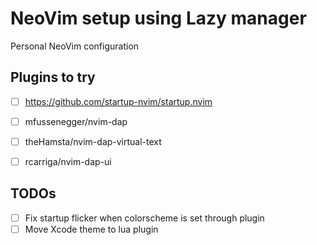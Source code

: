# NeoVim setup using Lazy manager

Personal NeoVim configuration

## Plugins to try

- [ ] <https://github.com/startup-nvim/startup.nvim>

- [ ] mfussenegger/nvim-dap
- [ ] theHamsta/nvim-dap-virtual-text
- [ ] rcarriga/nvim-dap-ui

## TODOs

- [ ] Fix startup flicker when colorscheme is set through plugin
- [ ] Move Xcode theme to lua plugin
